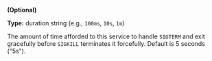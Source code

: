 **(Optional)**

**Type:** duration string (e.g., `100ms`, `10s`, `1m`)

The amount of time afforded to this service to handle
`SIGTERM` and exit gracefully before `SIGKILL` terminates it forcefully.
Default is 5 seconds ("5s").